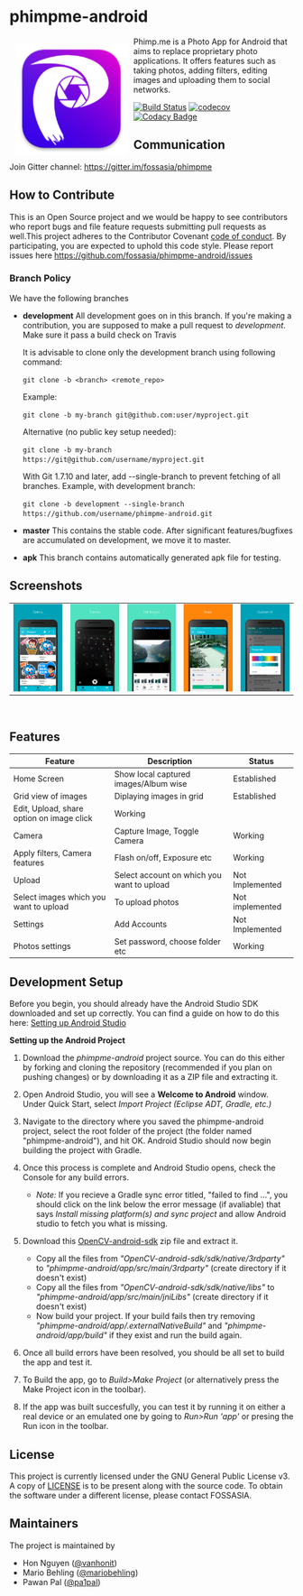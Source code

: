 # phimpme-android
<img src="/app/src/main/res/mipmap-xxxhdpi/ic_launcher.png" align="left" width="200" hspace="10" vspace="10">
Phimp.me is a Photo App for Android that aims to replace proprietary photo applications. It offers features such as taking photos, adding filters, editing images and uploading them to social networks.

[![Build Status](https://travis-ci.org/fossasia/phimpme-android.svg?branch=master)](https://travis-ci.org/fossasia/phimpme-android)
[![codecov](https://codecov.io/gh/fossasia/phimpme-android/branch/master/graph/badge.svg)](https://codecov.io/gh/fossasia/phimpme-android)
[![Codacy Badge](https://api.codacy.com/project/badge/Grade/4584003e734343b3b8ce94bcae6e9ca4)](https://www.codacy.com/app/harshithdwivedi/phimpme-android?utm_source=github.com&amp;utm_medium=referral&amp;utm_content=fossasia/phimpme-android&amp;utm_campaign=Badge_Grade)

## Communication
Join Gitter channel: https://gitter.im/fossasia/phimpme

## How to Contribute
This is an Open Source project and we would be happy to see contributors who report bugs and file feature requests submitting pull requests as well.This project adheres to the Contributor Covenant [code of conduct](https://github.com/fossasia/phimpme-android/blob/development/CONTRIBUTING.md). By participating, you are expected to uphold this code style. Please report issues here https://github.com/fossasia/phimpme-android/issues

### Branch Policy
We have the following branches
 * **development**
	 All development goes on in this branch. If you're making a contribution,
	 you are supposed to make a pull request to _development_.
	 Make sure it pass a build check on Travis

	 It is advisable to clone only the development branch using following command:
	
	`git clone -b <branch> <remote_repo>`

	Example: 

	`git clone -b my-branch git@github.com:user/myproject.git`

	Alternative (no public key setup needed): 

	`git clone -b my-branch https://git@github.com/username/myproject.git`

	With Git 1.7.10 and later, add --single-branch to prevent fetching of all branches. Example, with development branch:
	
	`git clone -b development --single-branch https://github.com/username/phimpme-android.git`
 
 * **master**
   This contains the stable code. After significant features/bugfixes are accumulated on development, we move it to master.
 
 * **apk**
   This branch contains automatically generated apk file for testing.
   
## Screenshots

  <table>
    <tr>
     <td><img src="/docs/screenshots/screenshot_1.png"></td>
     <td><img src="/docs/screenshots/screenshot_3.png"></td>
     <td><img src="/docs/screenshots/screenshot_5.png"></td>
     <td><img src="/docs/screenshots/screenshot_2.png"></td>
     <td><img src="/docs/screenshots/screenshot_4.png"></td>
     
    
</td>
    </tr>
  </table>
  
   
  
## Features
**Feature**|**Description**|**Status**
-----|-----|-----
Home Screen|Show local captured images/Album wise|Established
 |Grid view of images|Diplaying images in grid|Established
 |Edit, Upload, share option on image click|Working
Camera|Capture Image, Toggle Camera|Working
 |Apply filters, Camera features|Flash on/off, Exposure etc|Working
Upload|Select account on which you want to upload|Not Implemented
 |Select images which you want to upload|To upload photos|Not implemented
Settings|Add Accounts|Not Implemented
 |Photos settings|Set password, choose folder etc|Working
## Development Setup

Before you begin, you should already have the Android Studio SDK downloaded and set up correctly. You can find a guide on how to do this here: [Setting up Android Studio](http://developer.android.com/sdk/installing/index.html?pkg=studio)

**Setting up the Android Project**

1. Download the *phimpme-android* project source. You can do this either by forking and cloning the repository (recommended if you plan on pushing changes) or by downloading it as a ZIP file and extracting it.

2. Open Android Studio, you will see a **Welcome to Android** window. Under Quick Start, select *Import Project (Eclipse ADT, Gradle, etc.)*

3. Navigate to the directory where you saved the phimpme-android project, select the root folder of the project (the folder named "phimpme-android"), and hit OK. Android Studio should now begin building the project with Gradle.

4. Once this process is complete and Android Studio opens, check the Console for any build errors.

    - *Note:* If you recieve a Gradle sync error titled, "failed to find ...", you should click on the link below the error message (if avaliable) that says *Install missing platform(s) and sync project* and allow Android studio to fetch you what is missing.


5. Download this [OpenCV-android-sdk](https://github.com/opencv/opencv/releases/download/3.2.0/opencv-3.2.0-android-sdk.zip) zip file and extract it.

    - Copy all the files from *"OpenCV-android-sdk/sdk/native/3rdparty"* to *"phimpme-android/app/src/main/3rdparty"* (create directory if it doesn't exist)
    - Copy all the files from *"OpenCV-android-sdk/sdk/native/libs"* to *"phimpme-android/app/src/main/jniLibs"* (create directory if it doesn't exist)
    - Now build your project. If your build fails then try removing *"phimpme-android/app/.externalNativeBuild"* and *"phimpme-android/app/build"* if they exist and run the build again.

6. Once all build errors have been resolved, you should be all set to build the app and test it.

7. To Build the app, go to *Build>Make Project* (or alternatively press the Make Project icon in the toolbar).

8. If the app was built succesfully, you can test it by running it on either a real device or an emulated one by going to *Run>Run 'app'* or presing the Run icon in the toolbar.


## License

This project is currently licensed under the GNU General Public License v3. A copy of [LICENSE](LICENSE.md) is to be present along with the source code. To obtain the software under a different license, please contact FOSSASIA.

## Maintainers
The project is maintained by
- Hon Nguyen ([@vanhonit](https://github.com/vanhonit))
- Mario Behling ([@mariobehling](http://github.com/mariobehling))
- Pawan Pal ([@pa1pal](http://github.com/pa1pal))
